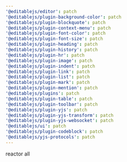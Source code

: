 ```yaml
---
'@editablejs/editor': patch
'@editablejs/plugin-background-color': patch
'@editablejs/plugin-blockquote': patch
'@editablejs/plugin-context-menu': patch
'@editablejs/plugin-font-color': patch
'@editablejs/plugin-font-size': patch
'@editablejs/plugin-heading': patch
'@editablejs/plugin-history': patch
'@editablejs/plugin-hr': patch
'@editablejs/plugin-image': patch
'@editablejs/plugin-indent': patch
'@editablejs/plugin-link': patch
'@editablejs/plugin-list': patch
'@editablejs/plugin-mark': patch
'@editablejs/plugin-mention': patch
'@editablejs/plugins': patch
'@editablejs/plugin-table': patch
'@editablejs/plugin-toolbar': patch
'@editablejs/plugin-yjs': patch
'@editablejs/plugin-yjs-transform': patch
'@editablejs/plugin-yjs-websocket': patch
'@editablejs/ui': patch
'@editablejs/plugin-codeblock': patch
'@editablejs/yjs-protocols': patch
---
```


reactor all

